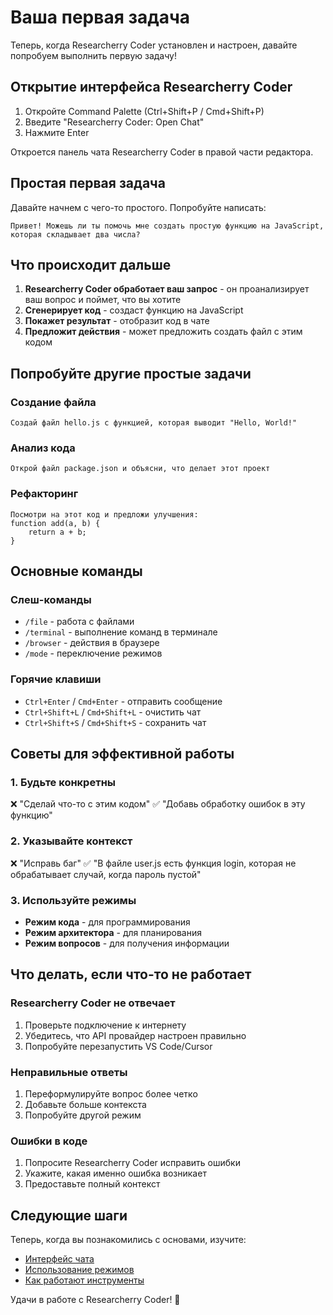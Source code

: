 # Ваша первая задача

Теперь, когда Researcherry Coder установлен и настроен, давайте попробуем выполнить первую задачу!

## Открытие интерфейса Researcherry Coder

1. Откройте Command Palette (Ctrl+Shift+P / Cmd+Shift+P)
2. Введите "Researcherry Coder: Open Chat"
3. Нажмите Enter

Откроется панель чата Researcherry Coder в правой части редактора.

## Простая первая задача

Давайте начнем с чего-то простого. Попробуйте написать:

```
Привет! Можешь ли ты помочь мне создать простую функцию на JavaScript, которая складывает два числа?
```

## Что происходит дальше

1. **Researcherry Coder обработает ваш запрос** - он проанализирует ваш вопрос и поймет, что вы хотите
2. **Сгенерирует код** - создаст функцию на JavaScript
3. **Покажет результат** - отобразит код в чате
4. **Предложит действия** - может предложить создать файл с этим кодом

## Попробуйте другие простые задачи

### Создание файла

```
Создай файл hello.js с функцией, которая выводит "Hello, World!"
```

### Анализ кода

```
Открой файл package.json и объясни, что делает этот проект
```

### Рефакторинг

```
Посмотри на этот код и предложи улучшения:
function add(a, b) {
    return a + b;
}
```

## Основные команды

### Слеш-команды

- `/file` - работа с файлами
- `/terminal` - выполнение команд в терминале
- `/browser` - действия в браузере
- `/mode` - переключение режимов

### Горячие клавиши

- `Ctrl+Enter` / `Cmd+Enter` - отправить сообщение
- `Ctrl+Shift+L` / `Cmd+Shift+L` - очистить чат
- `Ctrl+Shift+S` / `Cmd+Shift+S` - сохранить чат

## Советы для эффективной работы

### 1. Будьте конкретны

❌ "Сделай что-то с этим кодом"
✅ "Добавь обработку ошибок в эту функцию"

### 2. Указывайте контекст

❌ "Исправь баг"
✅ "В файле user.js есть функция login, которая не обрабатывает случай, когда пароль пустой"

### 3. Используйте режимы

- **Режим кода** - для программирования
- **Режим архитектора** - для планирования
- **Режим вопросов** - для получения информации

## Что делать, если что-то не работает

### Researcherry Coder не отвечает

1. Проверьте подключение к интернету
2. Убедитесь, что API провайдер настроен правильно
3. Попробуйте перезапустить VS Code/Cursor

### Неправильные ответы

1. Переформулируйте вопрос более четко
2. Добавьте больше контекста
3. Попробуйте другой режим

### Ошибки в коде

1. Попросите Researcherry Coder исправить ошибки
2. Укажите, какая именно ошибка возникает
3. Предоставьте полный контекст

## Следующие шаги

Теперь, когда вы познакомились с основами, изучите:

- [Интерфейс чата](../basic-usage/the-chat-interface.md)
- [Использование режимов](../basic-usage/using-modes.md)
- [Как работают инструменты](../basic-usage/how-tools-work.md)

Удачи в работе с Researcherry Coder! 🚀
